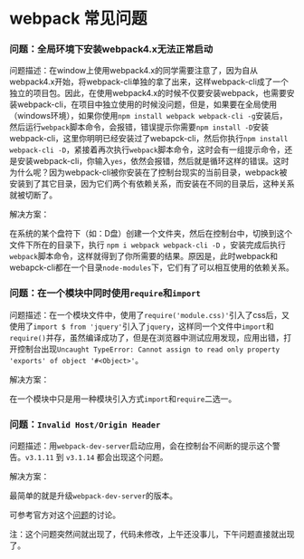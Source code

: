 # webpack 常见问题

### 问题：全局环境下安装webpack4.x无法正常启动

问题描述：在window上使用webpack4.x的同学需要注意了，因为自从webpack4.x开始，将webpack-cli单独的拿了出来，这样webpack-cli成了一个独立的项目包。因此，在使用webpack4.x的时候不仅要安装webpack，也需要安装webpack-cli，在项目中独立使用的时候没问题，但是，如果要在全局使用（windows环境），如果你使用`npm install webpack webpack-cli -g`安装后，然后运行`webpack`脚本命令，会报错，错误提示你需要`npm install -D`安装webpack-cli，这里你明明已经安装过了webapck-cli，然后你执行`npm install webpack-cli -D`，紧接着再次执行`webpack`脚本命令，这时会有一组提示命令，还是安装webpack-cli，你输入`yes`，依然会报错，然后就是循环这样的错误。这时为什么呢？因为webpack-cli被你安装在了控制台现实的当前目录，webpack被安装到了其它目录，因为它们两个有依赖关系，而安装在不同的目录后，这种关系就被切断了。

解决方案：

在系统的某个盘符下（如：D盘）创建一个文件夹，然后在控制台中，切换到这个文件下所在的目录下，执行 `npm i webpack webpack-cli -D` ，安装完成后执行`webpack`脚本命令，这样就得到了你所需要的结果。原因是，此时webpack和webapck-cli都在一个目录`node-modules`下，它们有了可以相互使用的依赖关系。


### 问题：在一个模块中同时使用`require`和`import`

问题描述：在一个模块文件中，使用了`require('module.css)'`引入了css后，又使用了`import $ from 'jquery'`引入了`jquery`，这样同一个文件中`import`和`require()`并存，虽然编译成功了，但是在浏览器中测试应用发现，应用出错，打开控制台出现`Uncaught TypeError: Cannot assign to read only property 'exports' of object '#<Object>'`。

解决方案：

在一个模块中只是用一种模块引入方式`import`和`require`二选一。

### 问题：`Invalid Host/Origin Header`

问题描述：用`webpack-dev-server`启动应用，会在控制台不间断的提示这个警告。`v3.1.11` 到 `v3.1.14` 都会出现这个问题。

解决方案：

最简单的就是升级`webpack-dev-server`的版本。

可参考官方对这个[问题](https://github.com/webpack/webpack-dev-server/issues/1604)的讨论。

注：这个问题突然间就出现了，代码未修改，上午还没事儿，下午问题直接就出现了。